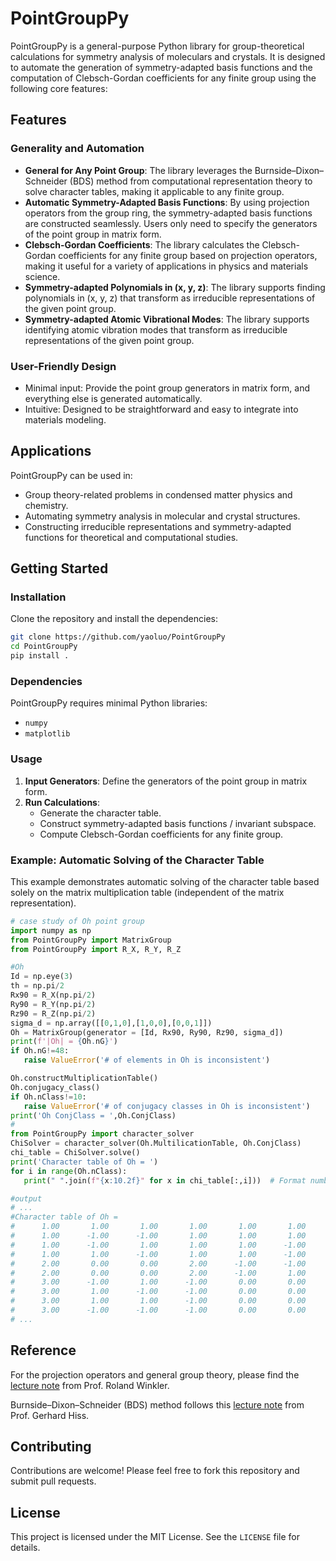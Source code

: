 # PointGroupPy

PointGroupPy is a general-purpose Python library for group-theoretical calculations for symmetry analysis of moleculars and crystals. 
It is designed to automate the generation of symmetry-adapted basis functions and the computation of Clebsch-Gordan coefficients for any finite group using the following core features:

## Features

### Generality and Automation
- **General for Any Point Group**: The library leverages the Burnside–Dixon–Schneider (BDS) method from computational representation theory to solve character tables, making it applicable to any finite group. 
- **Automatic Symmetry-Adapted Basis Functions**: By using projection operators from the group ring, the symmetry-adapted basis functions are constructed seamlessly. Users only need to specify the generators of the point group in matrix form.
- **Clebsch-Gordan Coefficients**: The library calculates the Clebsch-Gordan coefficients for any finite group based on projection operators, making it useful for a variety of applications in physics and materials science.
- **Symmetry-adapted Polynomials in (x, y, z)**: The library supports finding polynomials in (x, y, z) that transform as irreducible representations of the given point group.
- **Symmetry-adapted Atomic Vibrational Modes**: The library supports identifying atomic vibration modes that transform as irreducible representations of the given point group. 

### User-Friendly Design
- Minimal input: Provide the point group generators in matrix form, and everything else is generated automatically.
- Intuitive: Designed to be straightforward and easy to integrate into materials modeling. 

## Applications
PointGroupPy can be used in:
- Group theory-related problems in condensed matter physics and chemistry.
- Automating symmetry analysis in molecular and crystal structures.
- Constructing irreducible representations and symmetry-adapted functions for theoretical and computational studies.

## Getting Started


### Installation
Clone the repository and install the dependencies:
```bash
git clone https://github.com/yaoluo/PointGroupPy
cd PointGroupPy
pip install . 
```
### Dependencies
PointGroupPy requires minimal Python libraries:
- `numpy`
- `matplotlib`
  

### Usage

1. **Input Generators**: Define the generators of the point group in matrix form.
2. **Run Calculations**:
   - Generate the character table.
   - Construct symmetry-adapted basis functions / invariant subspace. 
   - Compute Clebsch-Gordan coefficients for any finite group.

### Example: Automatic Solving of the Character Table
This example demonstrates automatic solving of the character table based solely on the matrix multiplication table (independent of the matrix representation).

```python
# case study of Oh point group 
import numpy as np 
from PointGroupPy import MatrixGroup
from PointGroupPy import R_X, R_Y, R_Z 

#Oh 
Id = np.eye(3)
th = np.pi/2
Rx90 = R_X(np.pi/2)
Ry90 = R_Y(np.pi/2)
Rz90 = R_Z(np.pi/2)
sigma_d = np.array([[0,1,0],[1,0,0],[0,0,1]])
Oh = MatrixGroup(generator = [Id, Rx90, Ry90, Rz90, sigma_d])
print(f'|Oh| = {Oh.nG}')
if Oh.nG!=48:
   raise ValueError('# of elements in Oh is inconsistent')

Oh.constructMultiplicationTable()
Oh.conjugacy_class()
if Oh.nClass!=10:
   raise ValueError('# of conjugacy classes in Oh is inconsistent')
print('Oh ConjClass = ',Oh.ConjClass)
# 
from PointGroupPy import character_solver
ChiSolver = character_solver(Oh.MultilicationTable, Oh.ConjClass)
chi_table = ChiSolver.solve()
print('Character table of Oh = ')
for i in range(Oh.nClass):
   print(" ".join(f"{x:10.2f}" for x in chi_table[:,i]))  # Format numbers to 2 decimal places

#output 
# ... 
#Character table of Oh = 
#      1.00       1.00       1.00       1.00       1.00       1.00       1.00       1.00       1.00       1.00
#      1.00      -1.00      -1.00       1.00       1.00       1.00       1.00      -1.00      -1.00       1.00
#      1.00      -1.00       1.00       1.00       1.00      -1.00      -1.00      -1.00       1.00      -1.00
#      1.00       1.00      -1.00       1.00       1.00      -1.00      -1.00       1.00      -1.00      -1.00
#      2.00       0.00       0.00       2.00      -1.00      -1.00       2.00       0.00       0.00       2.00
#      2.00       0.00       0.00       2.00      -1.00       1.00      -2.00       0.00       0.00      -2.00
#      3.00      -1.00       1.00      -1.00       0.00       0.00      -1.00       1.00      -1.00       3.00
#      3.00       1.00      -1.00      -1.00       0.00       0.00      -1.00      -1.00       1.00       3.00
#      3.00       1.00       1.00      -1.00       0.00       0.00       1.00      -1.00      -1.00      -3.00
#      3.00      -1.00      -1.00      -1.00       0.00       0.00       1.00       1.00       1.00      -3.00
# ...
```


## Reference
For the projection operators and general group theory, please find the [lecture note](https://www.niu.edu/rwinkler/teaching/group-11/g-lecture.pdf) from Prof. Roland Winkler. 

Burnside–Dixon–Schneider (BDS) method follows this [lecture note](http://www.math.rwth-aachen.de/~hiss/Presentations/Galway08_Lec1.pdf) from Prof. Gerhard Hiss. 


## Contributing
Contributions are welcome! Please feel free to fork this repository and submit pull requests.

## License
This project is licensed under the MIT License. See the `LICENSE` file for details.
